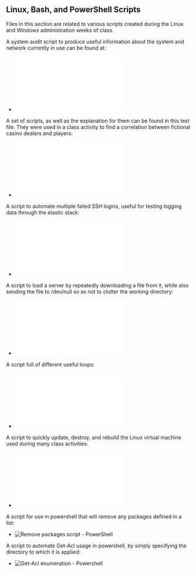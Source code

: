 ## Linux, Bash, and PowerShell Scripts

Files in this section are related to various scripts created during the Linux and Windows administration weeks of class.

A system audit script to produce useful information about the system and network currently in use can be found at:
  - ![System audit script - Linux](Scripts/system_audit_script.sh)

A set of scripts, as well as the explanation for them can be found in this text file. They were used in a class activity to find a correlation between fictional casino dealers and players:
  - ![Player-Dealer correlation script - Linux](Scripts_dealer_info_scripts_and_explanation.txt)

A script to automate multiple failed SSH logins, useful for testing logging data through the elastic stack:
  - ![Repeat failed SSH script - Linux](Scripts/failed_ssh_script.sh)

A script to load a server by repeatedly downloading a file from it, while also sending the file to /dev/null so as not to clutter the working directory:
  - ![Wget/load web server script - Linux](Scripts/wget_script.sh)

A script full of different useful loops:
  - ![Useful loops - Linux](Scripts/useful_loops.sh)

A script to quickly update, destroy, and rebuild the Linux virtual machine used during many class activities:
  - ![VM-rebuild](Scripts/vm_rebuild.sh)

A script for use in powershell that will remove any packages defined in a list:
  - ![Remove packages script - PowerShell](Scripts/removepackages.ps1)

A script to automate Get-Acl usage in powershell, by simply specifying the directory to which it is applied:
  - ![Get-Acl enumeration - Powershell](Scripts/acl_enum.ps1)
